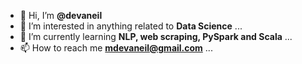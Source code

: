 - 👋 Hi, I’m **@devaneil**
- 👀 I’m interested in anything related to **Data Science** ...
- 🌱 I’m currently learning **NLP, web scraping, PySpark and Scala** ...
- 📫 How to reach me **mdevaneil@gmail.com** ...

<!---
devaneil/devaneil is a ✨ special ✨ repository because its `README.md` (this file) appears on your GitHub profile.
You can click the Preview link to take a look at your changes.
--->
